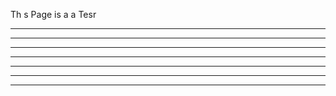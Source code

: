 Th s Page is a a Tesr  



   ********     ********     ********
*      *     *      *     *      *
*      *     *      *     *      *
********     ********     *      *
*      *     *      *     *      *
*      *     *      *     *      *
********     ********     ******** 
